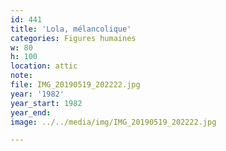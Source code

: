 ```yaml
---
id: 441
title: 'Lola, mélancolique'
categories: Figures humaines
w: 80
h: 100
location: attic
note:
file: IMG_20190519_202222.jpg
year: '1982'
year_start: 1982
year_end:
image: ../../media/img/IMG_20190519_202222.jpg

---
```

